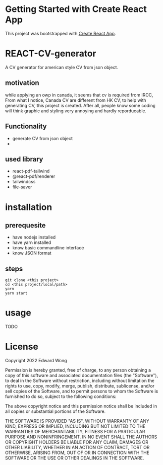 # Getting Started with Create React App

This project was bootstrapped with [Create React App](https://github.com/facebook/create-react-app).

# REACT-CV-generator

A CV generator for american style CV from json object.

## motivation

while applying an owp in canada, it seems that cv is required from IRCC, From what I notice, Canada CV are different from HK CV, to help with generating CV, this project is created. After all, people know some coding will think graphic and styling very annoying and hardly reporducable.

## Functionality

-   generate CV from json object
-

## used library

-   react-pdf-tailwind
-   @react-pdf/renderer
-   tailwindcss
-   file-saver

# installation

## prerequesite

-   have nodejs installed
-   have yarn installed
-   know basic commandline interface
-   know JSON format

## steps

```
git clone <this project>
cd <this project/local/path>
yarn
yarn start
```

# usage

TODO

# License

Copyright 2022 Edward Wong

Permission is hereby granted, free of charge, to any person obtaining a copy of this software and associated documentation files (the "Software"), to deal in the Software without restriction, including without limitation the rights to use, copy, modify, merge, publish, distribute, sublicense, and/or sell copies of the Software, and to permit persons to whom the Software is furnished to do so, subject to the following conditions:

The above copyright notice and this permission notice shall be included in all copies or substantial portions of the Software.

THE SOFTWARE IS PROVIDED "AS IS", WITHOUT WARRANTY OF ANY KIND, EXPRESS OR IMPLIED, INCLUDING BUT NOT LIMITED TO THE WARRANTIES OF MERCHANTABILITY, FITNESS FOR A PARTICULAR PURPOSE AND NONINFRINGEMENT. IN NO EVENT SHALL THE AUTHORS OR COPYRIGHT HOLDERS BE LIABLE FOR ANY CLAIM, DAMAGES OR OTHER LIABILITY, WHETHER IN AN ACTION OF CONTRACT, TORT OR OTHERWISE, ARISING FROM, OUT OF OR IN CONNECTION WITH THE SOFTWARE OR THE USE OR OTHER DEALINGS IN THE SOFTWARE.
